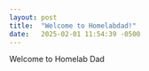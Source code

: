 ```yaml
---
layout: post
title:  "Welcome to Homelabdad!"
date:   2025-02-01 11:54:39 -0500
---
```

Welcome to Homelab Dad
